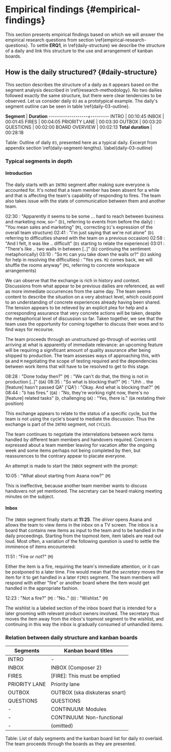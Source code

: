 
# Empirical findings {#empirical-findings}

This section presents empirical findings based on which we will answer the empirical research questions from section \ref{empirical-research-questions}. To settle **ERQ1**, in \ref{daily-structure} we describe the structure of a daily and link this structure to the use and arrangement of kanban boards.

## How is the daily structured? {#daily-structure}

This section describes the structure of a daily as it appears based on the segment analysis described in \ref{research-methodology}. No two dailies followed exactly the same structure, but there were clear tendencies to be observed. Let us consider daily `03` as a prototypical example. The daily's segment outline can be seen in table \ref{daily-03-outline}.

**Segment**        | **Duration**
-------------------+---------
INTRO	             | 00:10:45
INBOX	             | 00:01:45
FIRES	             | 00:04:05
PRIORITY LANE	     | 00:03:30
OUTBOX	           | 00:03:20
QUESTIONS	         | 00:02:00
BOARD OVERVIEW	   | 00:02:13
**Total duration** | 00:28:18

Table: Outline of daily `03`, presented here as a typical daily. Excerpt from appendix section \ref{daily-segment-lengths}. \label{daily-03-outline}

### Typical segments in depth

#### Introduction

The daily starts with an `INTRO` segment after making sure everyone is accounted for. It's noted that a team member has been absent for a while and that is affecting the team's capability of responding to fires. The team also takes issue with the state of communication between them and another team.

02:30
:   "Apparently it seems to be some ... hard to reach between business and marketing now, so–" (`D1`, referring to events from before the daily)
:   "You mean sales and marketing" (`M1`, correcting `D1`'s expression of the overall team structure)
02:41
:   "I'm just saying that we're not alone" (`D1` referring to difficulties shared with the team on a previous occasion)
02:58
:   "And I felt, it was like .. difficult" (`D1` starting to relate the experience)
03:01
:   "There's like .. two walls in between [..]" (`D2` continuing the sentiment metaphorically)
03:10
:   "So `M1` can you take down the walls or?" (`D3` asking for help in resolving the difficulties)
:   "Yes yes. `M2` comes back, we will shuffle the rooms anyway" (`M1`, referring to concrete workspace arrangements)

We can observe that the exchange is rich in history and context. Discussions from what appear to be previous dailies are referenced, as well as more immediate occurrences from the same day. The team seems content to describe the situation on a very abstract level, which could point to an understanding of concrete experiences already having been shared. The tension appears to be relieved by an explicit plea for help and a corresponding assurance that very concrete actions will be taken, despite the metaphorical level of discussion so far. Taken together, we see that the team uses the opportunity for coming together to discuss their woes and to find ways for recourse.

The team proceeds through an unstructured go-through of worries until arriving at what is apparently of immediate relevance: an upcoming feature will be requiring a significant amount of quality assurance after being shipped to production. The team assesses ways of approaching this, with `QA` and `M` negotiating the scope of testing required and the dependencies between work items that will have to be resolved to get to this stage.

08:28
:   "Done today then?" (`M`)
:   "We can't do that, the thing is not in production [..]" (`QA`)
08:35
:   "So what is blocking that?" (`M`)
:   "Uhh .. the [feature] hasn't passed QA" ('QA')
:   "Okay. And what is blocking that?" (`M`)
08:44
:   "`D` has fires." (`QA`)
:   "No, they're working right now, there's no [feature] related tasks" (`D`, challenging `QA`)
:   "Yes, there is." (`QA` restating their position)

This exchange appears to relate to the status of a specific cycle, but the team is not using the cycle's board to mediate the discussion. Thus the exchange is part of the `INTRO` segment, not `CYCLES`.

The team continues to negotiate the interrelations between work items handled by different team members and handovers required. Concern is expressed about a team member leaving for vacation after the ongoing week and some items perhaps not being completed by then, but reassurences to the contrary appear to placate everyone.

An attempt is made to start the `INBOX` segment with the prompt:

10:05
:   "What about starting from Asana now?" (`M`)

This is ineffective, because another team member wants to discuss handovers not yet mentioned. The secretary can be heard making meeting minutes on the subject.

#### Inbox

The `INBOX` segment finally starts at **11:25**. The *driver* opens Asana and allows the team to view items in the inbox on a TV screen. The inbox is a board that contains new items as input to the team and to be handled in the daily proceedings. Starting from the topmost item, item labels are read out loud. Most often, a variation of the following question is used to settle the imminence of items encountered:

11:51
:   "Fire or not?" (`M`)

Either the item is a fire, requiring the team's immediate attention, or it can be postponed to a later time. Fire would mean that the *secretary* moves the item for it to get handled in a later `FIRES` segment. The team members will respond with either "fire" or another board where the item would get handled in the appropriate fashion.

12:23
:   "Not a fire?" (`M`)
:   "No.." (`D`)
:   "Wishlist." (`M`)

The wishlist is a labeled section of the inbox board that is intended for a later grooming with relevant product owners involved. The secretary thus moves the item away from the inbox's topmost segment to the wishlist, and continuing in this way the inbox is gradually consumed of unhandled items.

<!--
- mitä suurin piirtein tapahtuu, miten osioista toiseen siirrytään
- tapahtuuko jotain arpomista sen suhteen mikä juttu otetaan seuraavaksi
- miten päätetään ollaanko valmiita
-->


### Relation between daily structure and kanban boards


Segments      | Kanban board titles
--------------|---------------
INTRO         | -
INBOX         | INBOX (Composer 2)
FIRES         | [FIRE]: This must be emptied
PRIORITY LANE | Priority lane
OUTBOX        | OUTBOX (ska diskuteras snart)
QUESTIONS     | QUESTIONS
\-            | CONTINUUM: Modules
\-            | CONTINUUM: Non-functional
\-            | (omitted)

Table: List of daily segments and the kanban board list for daily `03` overlaid. The team proceeds through the boards as they are presented.
